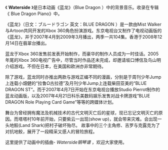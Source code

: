 

《 **Waterside** 》是日本动画《蓝龙》（Blue Dragon ）中的背景音乐。收录在专辑《 Blue Dragon Piano》中。

  

《蓝龙》（日文：ブルードラゴン 英文：BLUE DRAGON ）是一款由Mist Walker与Artoon共同开发的Xbox
360角色扮演游戏。东京电视台又制作了电视动画版的《蓝龙》，并于2007年4月到2009年3月播出，两季一共104集。香港于2008年12月14日在翡翠台播出。

  

蓝龙于Xbox 360发售前发表开始制作，而豪华的制作人员成为一时佳话。2005年尾的Xbox
360电视广告中，尽管当时作品还未完成，却邀请坂口博信及鸟山明介绍游戏。不但在日本，在美国和欧洲亦非常期待。

  

除了游戏，蓝龙同时亦推出两款与游戏正编不同的漫画，分别是于周刊少年Jump上连载小畑健的“拉鲁Ω古拉德”及月刊少年Jump上连载柴田亚美的“BLUE
DRAGON ST”。而于2007年4月7日开始在东京电视台播放Studio
Pierrot制作的蓝龙动画版，以及2007年4月21日科乐美数码娱乐发售对战卡牌游戏“BLUE DRAGON Role Playing Card
Game”等等的跨媒体计划。

  

舞台为曾经拥有魔法及机械技术的古代文明灭亡后的星球，现已忘记文明灭亡的原因。而塔塔村10年前开始，只要紫云一出现(show
up)，就会带来灾难。会出现一头地鲛(Land Shark)把村子破坏殆尽。 故事中的三个主角修、吉罗与克露克为了对抗地鲛，展开了一段精采又感人的冒险旅程。

  

这里提供了动画中的插曲- _Waterside钢琴谱_ ，欢迎大家使用。

